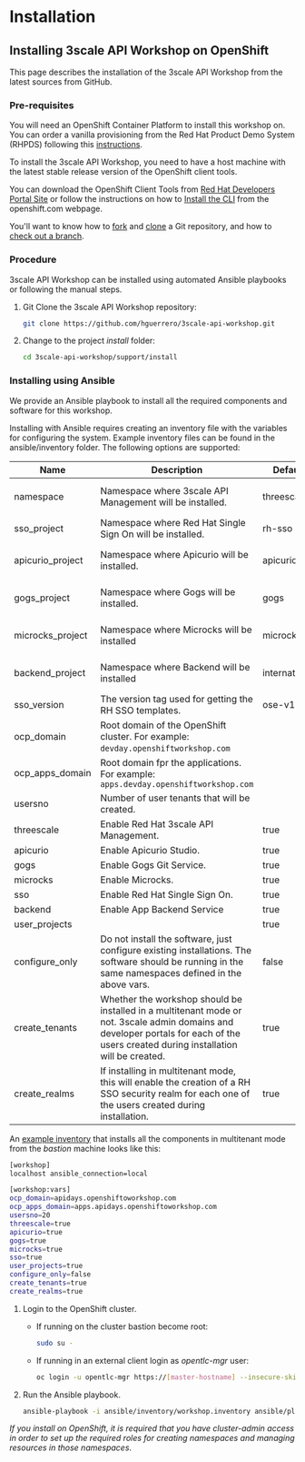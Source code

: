 # Installation

## Installing 3scale API Workshop on OpenShift

This page describes the installation of the 3scale API Workshop from the latest sources from GitHub.

### Pre-requisites

You will need an OpenShift Container Platform to install this workshop on. You can order a vanilla provisioning from the Red Hat Product Demo System (RHPDS) following this [instructions](https://mojo.redhat.com/docs/DOC-1175640).

To install the 3scale API Workshop, you need to have a host machine with the latest stable release version of the OpenShift client tools.

You can download the OpenShift Client Tools from [Red Hat Developers Portal Site](https://developers.redhat.com/products/openshift/download/) or follow the instructions on how to [Install the CLI](https://docs.openshift.com/container-platform/3.9/cli_reference/get_started_cli.html#installing-the-cli) from the openshift.com webpage.

You'll want to know how to [fork](https://help.github.com/articles/fork-a-repo/) and [clone](https://help.github.com/articles/cloning-a-repository/) a Git repository, and how to [check out a branch](https://git-scm.com/docs/git-checkout#git-checkout-emgitcheckoutemltbranchgt).

### Procedure

3scale API Workshop can be installed using automated Ansible playbooks or following the manual steps.

1. Git Clone the 3scale API Workshop repository:

    ```bash
    git clone https://github.com/hguerrero/3scale-api-workshop.git
    ```

1. Change to the project *install* folder:

    ```bash
    cd 3scale-api-workshop/support/install
    ```

### Installing using Ansible

We provide an Ansible playbook to install all the required components and software for this workshop.

Installing with Ansible requires creating an inventory file with the variables for configuring the system. Example inventory files can be found in the ansible/inventory folder. The following options are supported:

Name | Description | Default | Required
--- | --- | --- | ---
namespace | Namespace where 3scale API Management will be installed. | threescale | Yes, if *threescale* is enabled 
sso_project | Namespace where Red Hat Single Sign On will be installed. | rh-sso | Yes, if *sso* is enabled
apicurio_project | Namespace where Apicurio will be installed. | apicurio | Yes, if *apicurio* is enabled
gogs_project | Namespace where Gogs will be installed. | gogs | Yes, if *gogs* is enabled
microcks_project | Namespace where Microcks will be installed | microcks | Yes, if *microcks* is enabled
backend_project | Namespace where Backend will be installed | international | Yes, if *backend* is enabled
sso_version | The version tag used for getting the RH SSO templates. | ose-v1.4.9 | No
ocp_domain | Root domain of the OpenShift cluster. For example: `devday.openshiftworkshop.com` | | Yes
ocp\_apps\_domain | Root domain fpr the applications. For example: `apps.devday.openshiftworkshop.com`  | | Yes
usersno | Number of user tenants that will be created. | | Yes
threescale | Enable Red Hat 3scale API Management. | true | No
apicurio | Enable Apicurio Studio. | true | No
gogs | Enable Gogs Git Service. |  true | No
microcks | Enable Microcks. | true | No
sso | Enable Red Hat Single Sign On. | true | No
backend | Enable App Backend Service | true | No
user_projects | | true | No
configure_only | Do not install the software, just configure existing installations. The software should be running in the same namespaces defined in the above vars. | false | No
create_tenants | Whether the workshop  should be installed in a multitenant mode or not. 3scale admin domains and developer portals for each of the users created during installation will be created. | true | Yes, if *threescale* is enabled
create_realms | If installing in multitenant mode, this will enable the creation of a RH SSO security realm for each one of the users created during installation. | true | No

An [example inventory](../support/ansible/inventory/workshop.inventory.example) that installs all the components in multitenant mode from the *bastion* machine looks like this:

```bash
[workshop]
localhost ansible_connection=local

[workshop:vars]
ocp_domain=apidays.openshiftoworkshop.com
ocp_apps_domain=apps.apidays.openshiftoworkshop.com
usersno=20
threescale=true
apicurio=true
gogs=true
microcks=true
sso=true
user_projects=true
configure_only=false
create_tenants=true
create_realms=true
```

1. Login to the OpenShift cluster.

    * If running on the cluster bastion become root:

      ```bash
      sudo su -
      ```

    * If running in an external client login as *opentlc-mgr* user:

      ```bash
      oc login -u opentlc-mgr https://[master-hostname] --insecure-skip-tls-verify
      ```
1. Run the Ansible playbook.

    ```bash
    ansible-playbook -i ansible/inventory/workshop.inventory ansible/playbooks/openshift/install.yml 
    ```

*If you install on OpenShift, it is required that you have cluster-admin access in order to set up the required roles for creating namespaces and managing resources in those namespaces*.
